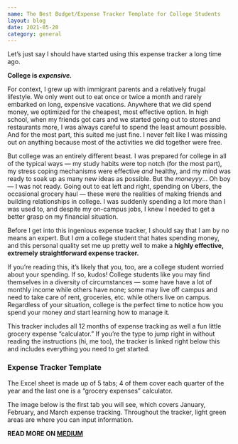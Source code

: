 ```yaml
---
name: The Best Budget/Expense Tracker Template for College Students
layout: blog
date: 2021-05-20
category: general
---
```

Let’s just say I should have started using this expense tracker a long time ago.

**College is *expensive.***

For context, I grew up with immigrant parents and a relatively frugal lifestyle. We only went out to eat once or twice a month and rarely embarked on long, expensive vacations. Anywhere that we did spend money, we optimized for the cheapest, most effective option. In high school, when my friends got cars and we started going out to stores and restaurants more, I was always careful to spend the least amount possible. And for the most part, this suited me just fine. I never felt like I was missing out on anything because most of the activities we did together were free.

But college was an entirely different beast. I was prepared for college in all of the typical ways — my study habits were top notch (for the most part), my stress coping mechanisms were effective *and* healthy, and my mind was ready to soak up as many new ideas as possible. But the *moneyyy*… Oh boy — I was not ready. Going out to eat left and right, spending on Ubers, the occasional grocery haul — these were the realities of making friends and building relationships in college. I was suddenly spending a lot more than I was used to, and despite my on-campus jobs, I knew I needed to get a better grasp on my financial situation.

Before I get into this ingenious expense tracker, I should say that I am by no means an expert. But I *am* a college student that hates spending money, and this personal quality set me up pretty well to make a **highly effective, extremely straightforward expense tracker.**

If you’re reading this, it’s likely that you, too, are a college student worried about your spending. If so, kudos! College students like you may find themselves in a diversity of circumstances — some have have a lot of monthly income while others have none; some may live off campus and need to take care of rent, groceries, etc. while others live on campus. Regardless of your situation, college is the perfect time to notice how you spend your money *and* start learning how to manage it.

This tracker includes all 12 months of expense tracking as well a fun little grocery expense “calculator.” If you’re the type to jump right in without reading the instructions (hi, me too), the tracker is linked right below this and includes everything you need to get started.

### Expense Tracker Template

The Excel sheet is made up of 5 tabs; 4 of them cover each quarter of the year and the last one is a “grocery expenses” calculator.

The image below is the first tab you will see, which covers January, February, and March expense tracking. Throughout the tracker, light green areas are where you can input information.

**READ MORE ON [MEDIUM](https://priyanka-iyer.medium.com/the-best-budget-expense-tracker-template-for-college-students-e7d5e75c526b)**